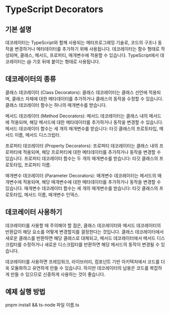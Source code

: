 # TypeScript Decorators

## 기본 설명

데코레이터는 TypeScript와 함께 사용되는 메타프로그래밍 기술로, 코드의 구조나 동작을 변경하거나 메타데이터를 추가하기 위해 사용됩니다. 데코레이터는 함수 형태로 작성되며, 클래스, 메서드, 프로퍼티, 매개변수에 적용할 수 있습니다. TypeScript에서 데코레이터는 @ 기호 뒤에 붙이는 형태로 사용됩니다.

## 데코레이터의 종류

클래스 데코레이터 (Class Decorators):
클래스 데코레이터는 클래스 선언에 적용되며, 클래스 자체에 대한 메타데이터를 추가하거나 클래스의 동작을 수정할 수 있습니다. 클래스 데코레이터 함수는 하나의 매개변수를 받습니다.

메서드 데코레이터 (Method Decorators):
메서드 데코레이터는 클래스 내의 메서드에 적용되며, 해당 메서드에 대한 메타데이터를 추가하거나 동작을 변경할 수 있습니다. 메서드 데코레이터 함수는 세 개의 매개변수를 받습니다: 타깃 클래스의 프로토타입, 메서드 이름, 메서드 디스크립터.

프로퍼티 데코레이터 (Property Decorators):
프로퍼티 데코레이터는 클래스 내의 프로퍼티에 적용되며, 해당 프로퍼티에 대한 메타데이터를 추가하거나 동작을 변경할 수 있습니다. 프로퍼티 데코레이터 함수는 두 개의 매개변수를 받습니다: 타깃 클래스의 프로토타입, 프로퍼티 이름.

매개변수 데코레이터 (Parameter Decorators):
매개변수 데코레이터는 메서드의 매개변수에 적용되며, 해당 매개변수에 대한 메타데이터를 추가하거나 동작을 변경할 수 있습니다. 매개변수 데코레이터 함수는 세 개의 매개변수를 받습니다: 타깃 클래스의 프로토타입, 메서드 이름, 매개변수 인덱스.

## 데코레이터 사용하기

데코레이터를 사용할 때 주의해야 할 점은, 클래스 데코레이터와 메서드 데코레이터의 반환값이 해당 요소를 어떻게 변경할지를 결정한다는 것입니다. 클래스 데코레이터에서 새로운 클래스를 반환하면 해당 클래스로 대체되고, 메서드 데코레이터에서 메서드 디스크립터를 수정하거나 새로운 디스크립터를 반환하면 해당 메서드의 동작이 변경될 수 있습니다.

데코레이터를 사용하면 프레임워크, 라이브러리, 컴포넌트 기반 아키텍처에서 코드를 더욱 모듈화하고 유연하게 만들 수 있습니다. 하지만 데코레이터의 남용은 코드를 복잡하게 만들 수 있으므로 신중하게 사용하는 것이 좋습니다.

## 예제 실행 방법

pnpm install && ts-node 파일 이름.ts
